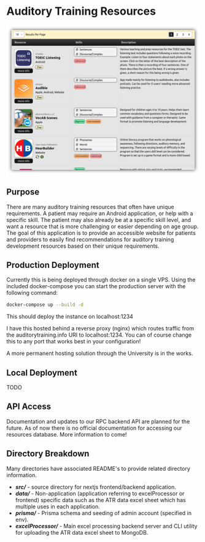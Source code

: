 # Auditory Training Resources
<p align="center">
  <img src="assets/atr_table.png" width="800" />
</p>

## Purpose
There are many auditory training resources that often have unique requirements. A patient may require an Android application, or help with a specific skill. The patient may also already be at a specific skill level, and want a resource that is more challenging or easier depending on age group. The goal of this application is to provide an accessible website for patients and providers to easily find recommendations for auditory training development resources based on their unique requirements.

## Production Deployment
Currently this is being deployed through docker on a single VPS. Using the included docker-compose you can start the production server with the following command:
```sh
docker-compose up --build -d
```
This should deploy the instance on localhost:1234

I have this hosted behind a reverse proxy (nginx) which routes traffic from the auditorytraining.info URI to localhost:1234. You can of course change this to any port that works best in your configuration!

A more permanent hosting solution through the University is in the works.

## Local Deployment
TODO

## API Access
Documentation and updates to our RPC backend API are planned for the future. As of now there is no official documentation for accessing our resources database. More information to come!

## Directory Breakdown
Many directories have associated README's to provide related directory information.

- ***src/*** - source directory for nextjs frontend/backend application.
- ***data/*** - Non-application (application referring to excelProcessor or frontend) specific data such as the ATR data excel sheet which has multiple uses in each application.
- ***prisma/*** - Prisma schema and seeding of admin account (specified in env).
- ***excelProcessor/*** - Main excel processing backend server and CLI utility for uploading the ATR data excel sheet to MongoDB.